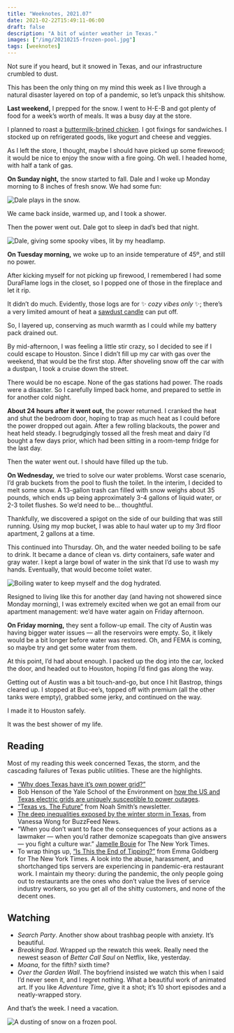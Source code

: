 ```yaml
---
title: "Weeknotes, 2021.07"
date: 2021-02-22T15:49:11-06:00
draft: false
description: "A bit of winter weather in Texas."
images: ["/img/20210215-frozen-pool.jpg"]
tags: [weeknotes]
---
```


Not sure if you heard, but it snowed in Texas, and our infrastructure crumbled to dust.

This has been the only thing on my mind this week as I live through a natural disaster layered on top of a pandemic, so let’s unpack this shitshow.

**Last weekend,** I prepped for the snow. I went to H-E-B and got plenty of food for a week’s worth of meals. It was a busy day at the store.

I planned to roast a [buttermilk-brined chicken](https://cooking.nytimes.com/recipes/1018731-buttermilk-brined-roast-chicken). I got fixings for sandwiches. I stocked up on refrigerated goods, like yogurt and cheese and veggies.

As I left the store, I thought, maybe I should have picked up some firewood; it would be nice to enjoy the snow with a fire going. Oh well. I headed home, with half a tank of gas.

**On Sunday night,** the snow started to fall. Dale and I woke up Monday morning to 8 inches of fresh snow. We had some fun:

![Dale plays in the snow.](/img/20210215-dale-snow-cloud.jpg)

We came back inside, warmed up, and I took a shower.

Then the power went out. Dale got to sleep in dad’s bed that night.

![Dale, giving some spooky vibes, lit by my headlamp.](/img/20210215-blackout.jpg)

**On Tuesday morning,** we woke up to an inside temperature of 45º, and still no power.

After kicking myself for not picking up firewood, I remembered I had some DuraFlame logs in the closet, so I popped one of those in the fireplace and let it rip.

It didn’t do much. Evidently, those logs are for ✨ *cozy vibes only* ✨; there’s a very limited amount of heat a [sawdust candle](https://www.nytimes.com/wirecutter/blog/are-artificial-firelogs-any-good/) can put off.

So, I layered up, conserving as much warmth as I could while my battery pack drained out.

By mid-afternoon, I was feeling a little stir crazy, so I decided to see if I could escape to Houston. Since I didn’t fill up my car with gas over the weekend, that would be the first stop. After shoveling snow off the car with a dustpan, I took a cruise down the street.

There would be no escape. None of the gas stations had power. The roads were a disaster. So I carefully limped back home, and prepared to settle in for another cold night.

**About 24 hours after it went out,** the power returned. I cranked the heat and shut the bedroom door, hoping to trap as much heat as I could before the power dropped out again. After a few rolling blackouts, the power and heat held steady. I begrudgingly tossed all the fresh meat and dairy I’d bought a few days prior, which had been sitting in a room-temp fridge for the last day.

Then the water went out. I should have filled up the tub.

**On Wednesday,** we tried to solve our water problems. Worst case scenario, I’d grab buckets from the pool to flush the toilet. In the interim, I decided to melt some snow. A 13-gallon trash can filled with snow weighs about 35 pounds, which ends up being approximately 3-4 gallons of liquid water, or 2-3 toilet flushes. So we’d need to be… thoughtful.

Thankfully, we discovered a spigot on the side of our building that was still running. Using my mop bucket, I was able to haul water up to my 3rd floor apartment, 2 gallons at a time.

This continued into Thursday. Oh, and the water needed boiling to be safe to drink. It became a dance of clean vs. dirty containers, safe water and gray water. I kept a large bowl of water in the sink that I’d use to wash my hands. Eventually, that would become toilet water.

![Boiling water to keep myself and the dog hydrated.](/img/20210218-boiling-water.jpg)

Resigned to living like this for another day (and having not showered since Monday morning), I was extremely excited when we got an email from our apartment management: we’d have water again on Friday afternoon.

**On Friday morning,** they sent a follow-up email. The city of Austin was having bigger water issues — all the reservoirs were empty. So, it likely would be a bit longer before water was restored. Oh, and FEMA is coming, so maybe try and get some water from them.

At this point, I’d had about enough. I packed up the dog into the car, locked the door, and headed out to Houston, hoping I’d find gas along the way.

Getting out of Austin was a bit touch-and-go, but once I hit Bastrop, things cleared up. I stopped at Buc-ee’s, topped off with premium (all the other tanks were empty), grabbed some jerky, and continued on the way.

I made it to Houston safely.

It was the best shower of my life.

## Reading

Most of my reading this week concerned Texas, the storm, and the cascading failures of Texas public utilities. These are the highlights.

- [“Why does Texas have it’s own power grid?”](https://www.texastribune.org/2011/02/08/texplainer-why-does-texas-have-its-own-power-grid/) 
- Bob Henson of the Yale School of the Environment on [how the US and Texas electric grids are uniquely susceptible to power outages](https://yaleclimateconnections.org/2021/02/why-the-power-is-out-in-texas-and-why-other-states-are-vulnerable-too/).
- [“Texas vs. The Future”](https://noahpinion.substack.com/p/texas-vs-the-future) from Noah Smith’s newsletter.
- [The deep inequalities exposed by the winter storm in Texas](https://www.buzzfeednews.com/article/venessawong/texas-winter-storm-inequality), from Vanessa Wong for BuzzFeed News.
- “When you don’t want to face the consequences of your actions as a lawmaker — when you’d rather demonize scapegoats than give answers — you fight a culture war.” [Jamelle Bouie](https://www.nytimes.com/2021/02/19/opinion/ted-cruz-texas-cancun.html) for The New York Times.
- To wrap things up, [“Is This the End of Tipping?”](https://www.nytimes.com/2021/02/21/business/pandemic-restaurant-tipping.html) from Emma Goldberg for The New York Times. A look into the abuse, harassment, and shortchanged tips servers are experiencing in pandemic-era restaurant work. I maintain my theory: during the pandemic, the only people going out to restaurants are the ones who don’t value the lives of service industry workers, so you get all of the shitty customers, and none of the decent ones. 


## Watching
- *Search Party*. Another show about trashbag people with anxiety. It’s beautiful.
- *Breaking Bad*. Wrapped up the rewatch this week. Really need the newest season of *Better Call Saul* on Netflix, like, yesterday.
- *Moana*, for the fifth? sixth time?
- *Over the Garden Wall*. The boyfriend insisted we watch this when I said I’d never seen it, and I regret nothing. What a beautiful work of animated art. If you like *Adventure Time*, give it a shot; it’s 10 short episodes and a neatly-wrapped story.

And that’s the week. I need a vacation. 

![A dusting of snow on a frozen pool.](/img/20210215-frozen-pool.jpg)